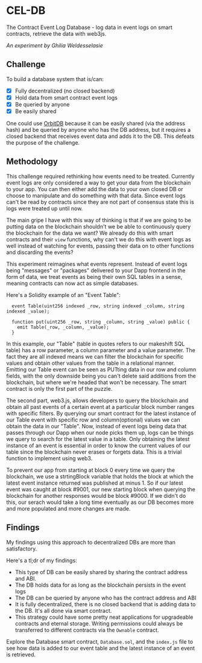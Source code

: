 # CEL-DB
The Contract Event Log Database - log data in event logs on smart contracts, retrieve the data with web3js.

*An experiment by Ghilia Weldesselasie*

## Challenge

To build a database system that is/can:
- [x] Fully decentralized (no closed backend)
- [x] Hold data from smart contract event logs
- [x] Be queried by anyone
- [x] Be easily shared

One could use [OrbitDB](https://github.com/orbitdb/orbit-db) because it can be easily shared (via the address hash) and be queried by anyone who has the DB address, but it requires a closed backend that receives event data and adds it to the DB. This defeats the purpose of the challenge.

## Methodology

This challenge required rethinking how events need to be treated. Currently event logs are only considered a way to get your data from the blockchain to your app. You can then either add the data to your own closed DB or choose to manipulate and do something with that data. Since event logs can't be read by contracts since they are not part of consensus state this is logs were treated up until now.

The main gripe I have with this way of thinking is that if we are going to be putting data on the blockchain shouldn't we be able to continuously query the blockchain for the data we want? We already do this with smart contracts and their `view` functions, why can't we do this with event logs as well instead of watching for events, passing their data on to other functions and discarding the events?

This experiment reimagines what events represent. Instead of event logs being "messages" or "packages" delivered to your Dapp frontend in the form of data, we treat events as being their own SQL tables in a sense, meaning contracts can now act as simple databases.

Here's a Solidity example of an "Event Table":
```
  event Table(uint256 indexed _row, string indexed _column, string indexed _value);

  function put(uint256 _row, string _column, string _value) public {
    emit Table(_row, _column, _value);
  }
```
In this example, our "Table" (table in quotes refers to our makeshift SQL table) has a row parameter, a column parameter and a value parameter. The fact they are all indexed means we can filter the blockchain for specific values and obtain other values from the table in a relational manner. Emitting our Table event can be seen as PUTting data in our row and column fields, with the only downside being you can't delete said additions from the blockchain, but where we're headed that won't be necessary. The smart contract is only the first part of the puzzle.

The second part, web3.js, allows developers to query the blockchain and obtain all past events of a certain event at a particular block number ranges with specific filters. By querying our smart contract for the latest instance of our Table event with specific row and column(optional) values we can obtain the data in our "Table". Now, instead of event logs being data that passes through our Dapp when our node picks them up, logs can be things we query to search for the latest value in a table. Only obtaining the latest instance of an event is essential in order to know the current values of our table since the blockchain never erases or forgets data. This is a trivial function to implement using web3.

To prevent our app from starting at block 0 every time we query the blockchain, we use a strtingBlock variable that holds the block at which the latest event instance returned was published at minus 1. So if our latest event was caught at block #9001, our new starting block when querying the blockchain for another responses would be block #9000. If we didn't do this, our serach would take a long time eventually as our DB becomes more and more populated and more changes are made.

## Findings

My findings using this approach to decentralized DBs are more than satisfactory.

Here's a tl;dr of my findings:

- This type of DB can be easily shared by sharing the contract address and ABI.
- The DB holds data for as long as the blockchain persists in the event logs
- The DB can be queried by anyone who has the contract address and ABI
- It is fully decentralized, there is no closed backend that is adding data to the DB. It's all done via smart contract.
- This strategy could have some pretty neat applications for upgradeable contracts and eternal storage. Writing permissions could always be transferred to different contracts via the `Ownable` contract.

Explore the Database smart contract, `Database.sol`, and the `index.js` file to see how data is added to our event table and the latest instance of an event is retrieved.
